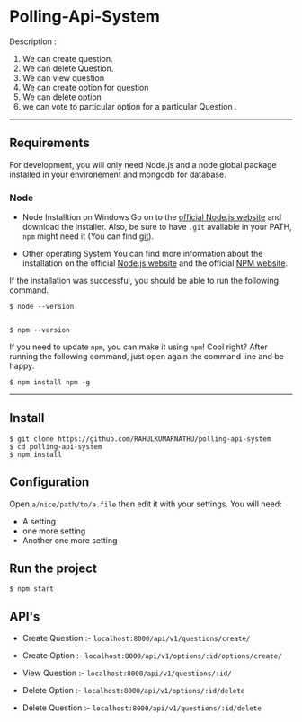 # Polling-Api-System
Description :
1. We can create question.
2. We can delete Question.
3. We can view question
4. We can create option for question
5. We can delete option
6. we can vote to particular option for a particular Question .
***

## Requirements
For development, you will only need Node.js and a node global package installed in your environement and mongodb for database.

### Node
* Node Installtion on Windows
  Go on to the [official Node.js website](https://nodejs.org/en/) and download the installer. Also, be sure to have `.git`  available in your PATH,
  `npm` might need it (You can find [git](https://git-scm.com/)).
  
 * Other operating System
   You can find more information about the installation on the official [Node.js website](https://nodejs.org/en/) and the official [NPM website](https://www.npmjs.com/).
  
  If the installation was successful, you should be able to run the following command.
  ```
  $ node --version
 

  $ npm --version
  
 ```
 
 If you need to update `npm`, you can make it using `npm`! Cool right? After running the following command, just open again the command line and be happy.
 ```
 $ npm install npm -g
 
 ```
 ---

## Install

```
$ git clone https://github.com/RAHULKUMARNATHU/polling-api-system
$ cd polling-api-system
$ npm install
```
## Configuration
Open ```a/nice/path/to/a.file``` then edit it with your settings. You will need:
* A setting
* one more setting
* Another one more setting

## Run the project

```
$ npm start

```

## API's

* Create Question :-
``` localhost:8000/api/v1/questions/create/ ```

* Create Option :-
``` localhost:8000/api/v1/options/:id/options/create/ ```

* View Question :-
``` localhost:8000/api/v1/questions/:id/ ```

* Delete Option :-
``` localhost:8000/api/v1/options/:id/delete ```

* Delete Question :-
``` localhost:8000/api/v1/questions/:id/delete ```
